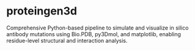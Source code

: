 # proteingen3d
Comprehensive Python-based pipeline to simulate and visualize in silico antibody mutations using Bio.PDB, py3Dmol, and matplotlib, enabling residue-level structural and interaction analysis.
